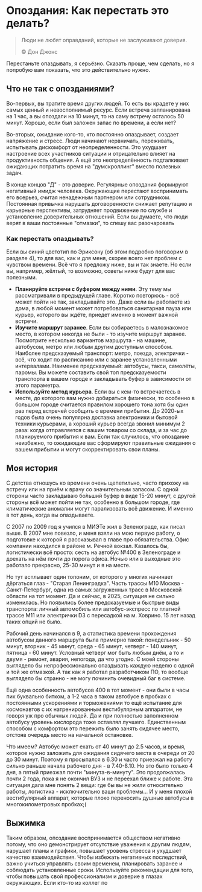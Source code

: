 # Опоздания: Как перестать это делать?

> Люди не любят оправданий, которые не заслуживают доверия.
>
> ©️ Дон Джонс

Перестаньте опаздывать, я серьёзно. Сказать проще, чем сделать, но я попробую вам показать, что это действительно нужно.

## Что не так с опозданиями?

Во-первых, вы тратите время других людей. То есть вы крадете у них самых ценный и невосполнимый ресурс. Если встреча запланирована на 1 час, а вы опоздали на 10 минут, то на саму встречу осталось 50 минут. Хорошо, если был заложен запас по времени, а если нет?

Во-вторых, ожидание кого-то, кто постоянно опаздывает, создает напряжение и стресс. Люди начинают нервничать, переживать, испытывать дискомфорт от неопределенности. Это ухудшает настроение всех участников ситуации и отрицательно влияет на продуктивность общения. А ещё это неопределённость подталкивает ожидающих потратить время на "думскроллинг" вместо полезных задач.

В конце концов "Д" - это доверие. Регулярные опоздания формируют негативный имидж человека. Окружающие перестают воспринимать его всерьез, считая ненадежным партнером или сотрудником. Постоянная привычка нарушать договоренности снижает репутацию и карьерные перспективы, затрудняет продвижение по службе и установление доверительных отношений. Если вы думаете, что люди верят в ваши постоянные "отмазки", то спешу вас разочаровать

### Как перестать опаздывать?

Если вы синий цветотип по Эриксону (об этом подробно поговорим в разделе 4), то для вас, как и для меня, скорее всего нет проблем с чувством времени. Всё что я предложу ниже, вы и так знаете. Но если вы, например, жёлтый, то возможно, советы ниже будут для вас полезными.

- **Планируйте встречи с буфером между ними**. Эту тему мы рассматривали в предыдущей главе. Коротко повторюсь - всё может пойти не так, закладывайте это. Даже если вы работаете из дома, в любой момент может потребоваться санитарная пауза или курьер, которого вы ждёте, приедет именно в момент важной встречи.
- **Изучите маршрут заранее**. Если вы собираетесь в малознакомое место, в котором никогда не были - то изучите маршрут заранее. Посмотрите несколько вариантов маршрута - на машине, автобусом, метро или любым другим доступным способом. Наиболее предсказуемый транспорт: метро, поезда, электрички - всё, что ходит по расписанию или с заранее установленными интервалами. Наименее предсказуемый: автобусы, такси, самолёты, паромы. Вы можете составить свой топ предсказуемости транспорта в вашем городе и закладывать буфер в зависимости от этого параметра.
- **Используйте метод курьера**. Если вы с кем-то встречаетесь в месте, до которого вам нужно добираться физически, то особенно в большом городе считается правилом хорошего тона хотя бы один раз перед встречей сообщить о времени прибытия. До 2020-ых годов была очень популярна доставка электроники и бытовой техники курьерами, а хороший курьер всегда звонил минимум 2 раза: когда отправляется с вашим товаром со склада, и за час до планируемого прибытия к вам. Если так случилось, что опоздание неизбежно, то ожидающие вас сформируют правильные ожидания о вашем прибытии и могут скорректировать свои планы.

## Моя история

С детства отношусь ко времени очень щепетильно, часто прихожу на встречу или на приём к врачу со значительным запасом. С одной стороны часто закладываю бо́льший буфер в виде 15-20 минут, с другой стороны всё может пойти не так, особенно в большом городе, где климатические аномалии могут парализовать всё движение. И именно в тот день, когда вы опаздываете.

С 2007 по 2009 год я учился в МИЭТе жил в Зеленограде, как писал выше. В 2007 мне повезло, и меня взяли на мою первую работу, о подготовке к которой я рассказывал в главе про обязательства. Офис компании находился в районе м. Речной вокзал. Казалось бы, логистически всё просто: сесть на автобус №400 в Зеленограде и доехать на нём почти до порога офиса. Ночью или в выходные это работало прекрасно, 25-30 минут и я на месте.

Но тут всплывает один топоним, от которого у многих начинает дёргаться глаз - "Старая Ленинградка". Часть трассы М10 Москва - Санкт-Петербург, одна из самых загруженных трасс в Московской области на тот момент. Да и сейчас, в 2025, ситуация не сильно изменилась. Но появились более предсказуемые и быстрые виды транспорта: личный автомобиль или автобус-экспресс по платной трассе М11 или электрички D3 с пересадкой на м. Ховрино. 15 лет назад таких опций не было.

Рабочий день начинался в 9, а статистика времени прохождения автобусом данного маршрута была примерно такой: понедельник - 50 минут, вторник - 45 минут, среда - 65 минут, четверг - 140 минут, пятница - 60 минут. Условный четверг мог быть любым днём, а то и двумя - ремонт, авария, непогода, да что угодно. С моей стороны выглядело бы непрофессионально опаздывать каждую неделю с одной и той же отмазкой. А так как я работал разработчиком ПО, то вообще выглядело бы странно - не могу починить очевидный баг в системе.

Ещё одна особенность автобусов 400 в тот момент - они были в часы пик буквально битком, а 1-2 часа в таком автобусе в пробках с постоянными ускорениями и торможениями то ещё испытание для космонавтов с их натренированным вестибулярным аппаратом, не говоря уж про обычных людей. Да и при полностью заполненном автобусу уровень кислорода тоже оставлял лучшего. Единственным способом с комфортом это пережить было занять сидячее место, отстояв очередь место на начальной остановке.

Что имеем? Автобус может ехать от 40 минут до 2.5 часов, и время, которое нужно заложить для ожидания сидячего места в очереди от 20 до 30 минут. Поэтому я просыпался в 6.30 и часто приезжал на работу сильно раньше начала рабочего дня - в 7.40-8.10. Но это было только 4 дня, а пятый приезжал почти "минута-в-минуту". Это продолжалась почти 2 года, пока я не окончил ВУЗ и не переехал ближе к работе. Эта ситуация дала мне понять 2 вещи: где бы вы не жили относительно работы, логистика - исключительно ваши проблемы... И у меня плохой вестибулярный аппарат, которые плохо переносить душные автобусы в многокилометровых пробках;(

## Выжимка

Таким образом, опоздание воспринимается обществом негативно потому, что оно демонстрирует отсутствие уважения к другим людям, нарушает планы и графики, повышает уровень стресса и ухудшает качество взаимодействия. Чтобы избежать негативных последствий, важно учиться управлять своим временем, планировать заранее и соблюдать установленные сроки. Используйте рекомендации для того, чтобы повышать свой профессионализм и доверие в глазах окружающих. Если кто-то из коллег по
